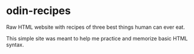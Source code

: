 # odin-recipes
Raw HTML website with recipes of three best things human can ever eat.

This simple site was meant to help me practice and memorize basic HTML syntax.
